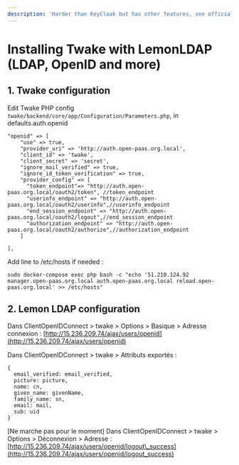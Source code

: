 ```yaml
---
description: 'Harder than KeyCloak but has other features, see official LemonLDAP site.'
---
```


# Installing Twake with LemonLDAP \(LDAP, OpenID and more\)

## 1. Twake configuration

Edit Twake PHP config `twake/backend/core/app/Configuration/Parameters.php`, in defaults.auth.openid

```text
"openid" => [
    "use" => true,
    "provider_uri" => 'http://auth.open-paas.org.local',
    "client_id" => 'twake',
    "client_secret" => 'secret',
    "ignore_mail_verified" => true,
    "ignore_id_token_verification" => true,
    "provider_config" => [
      "token_endpoint"=> "http://auth.open-paas.org.local/oauth2/token", //token_endpoint
      "userinfo_endpoint" => "http://auth.open-paas.org.local/oauth2/userinfo",//userinfo_endpoint
      "end_session_endpoint" => "http://auth.open-paas.org.local/oauth2/logout",//end_session_endpoint
      "authorization_endpoint" => "http://auth.open-paas.org.local/oauth2/authorize",//authorization_endpoint
    ]

],
```

Add line to /etc/hosts if needed :

`sudo docker-compose exec php bash -c "echo '51.210.124.92 manager.open-paas.org.local auth.open-paas.org.local reload.open-paas.org.local' >> /etc/hosts"`

## 2. Lemon LDAP configuration

Dans ClientOpenIDConnect &gt; twake &gt; Options &gt; Basique &gt; Adresse connexion : [http://15.236.209.74/ajax/users/openid](http://15.236.209.74/ajax/users/openid)

Dans ClientOpenIDConnect &gt; twake &gt; Attributs exportés :

```text
{
  email_verified: email_verified,
  picture: picture,
  name: cn,
  given_name: givenName,
  family_name: sn,
  email: mail,
  sub: uid
}
```

\[Ne marche pas pour le moment\] Dans ClientOpenIDConnect &gt; twake &gt; Options &gt; Déconnexion &gt; Adresse : [http://15.236.209.74/ajax/users/openid/logout\_success](http://15.236.209.74/ajax/users/openid/logout_success)

